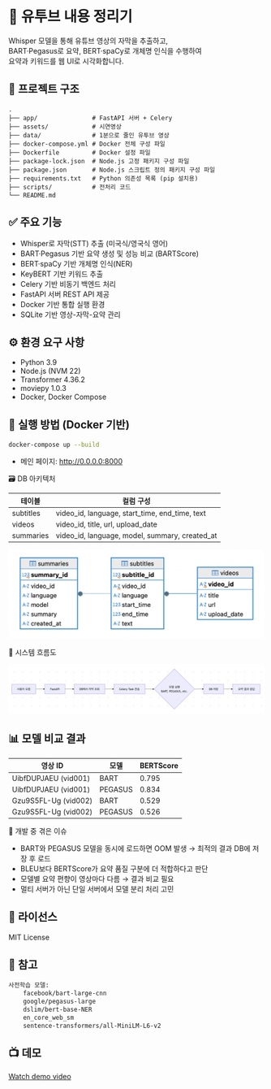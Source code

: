 # 🧠 유투브 내용 정리기

Whisper 모델을 통해 유튜브 영상의 자막을 추출하고,  
BART·Pegasus로 요약, BERT·spaCy로 개체명 인식을 수행하여  
요약과 키워드를 웹 UI로 시각화합니다.

## 📁 프로젝트 구조
```
.
├── app/               # FastAPI 서버 + Celery
├── assets/            # 시연영상
├── data/              # 1분으로 줄인 유투브 영상
├── docker-compose.yml # Docker 전체 구성 파일
├── Dockerfile         # Docker 설정 파일
├── package-lock.json  # Node.js 고정 패키지 구성 파일
├── package.json       # Node.js 스크립트 정의 패키지 구성 파일
├── requirements.txt   # Python 의존성 목록 (pip 설치용)
├── scripts/           # 전처리 코드
└── README.md
```

## ✅ 주요 기능
- Whisper로 자막(STT) 추출 (미국식/영국식 영어)
- BART·Pegasus 기반 요약 생성 및 성능 비교 (BARTScore)
- BERT·spaCy 기반 개체명 인식(NER)
- KeyBERT 기반 키워드 추출
- Celery 기반 비동기 백엔드 처리
- FastAPI 서버 REST API 제공
- Docker 기반 통합 실행 환경
- SQLite 기반 영상-자막-요약 관리


## ⚙️ 환경 요구 사항
- Python 3.9
- Node.js (NVM 22)
- Transformer 4.36.2
- moviepy 1.0.3
- Docker, Docker Compose


## 🔧 실행 방법 (Docker 기반)
```bash
docker-compose up --build
```
* 메인 페이지: http://0.0.0.0:8000


🗃️ DB 아키텍처

| 테이블       | 컬럼 구성                                        |
|------------|------------------------------------------------|
| subtitles  | video_id, language, start_time, end_time, text |
| videos     | video_id, title, url, upload_date              |
| summaries  | video_id, language, model, summary, created_at |

![alt text](./assets/image1.png)


🧭 시스템 흐름도

![alt text](./assets/image2.png)


## 📊 모델 비교 결과
| 영상 ID              | 모델     | BERTScore |
|----------------------|----------|-----------|
| UibfDUPJAEU (vid001) | BART     | 0.795     |
| UibfDUPJAEU (vid001) | PEGASUS  | 0.834     |
| Gzu9S5FL-Ug (vid002) | BART     | 0.529     |
| Gzu9S5FL-Ug (vid002) | PEGASUS  | 0.526     |


🐞 개발 중 겪은 이슈

- BART와 PEGASUS 모델을 동시에 로드하면 OOM 발생 → 최적의 결과 DB에 저장 후 로드
- BLEU보다 BERTScore가 요약 품질 구분에 더 적합하다고 판단
- 모델별 요약 편향이 영상마다 다름 → 결과 비교 필요
- 멀티 서버가 아닌 단일 서버에서 모델 분리 처리 고민


## 📄 라이선스
MIT License


## 📌 참고
    사전학습 모델:
        facebook/bart-large-cnn
        google/pegasus-large
        dslim/bert-base-NER
        en_core_web_sm
        sentence-transformers/all-MiniLM-L6-v2


## 📺 데모
[Watch demo video](./assets/demo.mp4)
